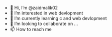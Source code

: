 - 👋 Hi, I’m @zaidmalik02
- 👀 I’m interested in web devlopment
- 🌱 I’m currently learning c and web devlopment
- 💞️ I’m looking to collaborate on ...
- 📫 How to reach me 

<!---
zaidmalik02/zaidmalik02 is a ✨ special ✨ repository because its `README.md` (this file) appears on your GitHub profile.
You can click the Preview link to take a look at your changes.
--->
